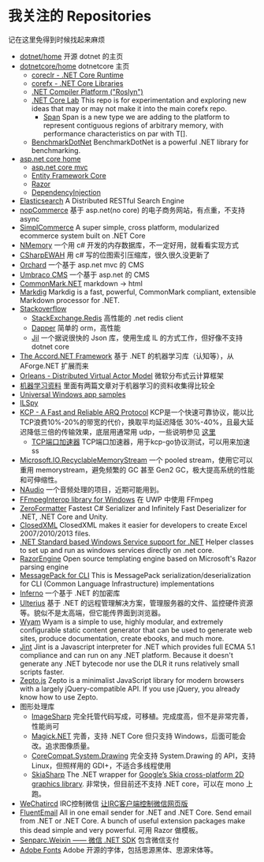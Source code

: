 # 我关注的 Repositories

记在这里免得到时候找起来麻烦
* [dotnet/home](https://github.com/Microsoft/dotnet) 开源 dotnet 的主页
* [dotnetcore/home](https://github.com/dotnet/core)  dotnetcore 主页
    * [coreclr - .NET Core Runtime](https://github.com/dotnet/coreclr) 
    * [corefx - .NET Core Libraries](https://github.com/dotnet/corefx)  
    * [.NET Compiler Platform ("Roslyn")](https://github.com/dotnet/roslyn)
    * [.NET Core Lab](https://github.com/dotnet/corefxlab) This repo is for experimentation and exploring new ideas that may or may not make it into the main corefx repo.
        * [Span<T>](https://github.com/dotnet/corefxlab/blob/master/docs/specs/span.md) Span<T> is a new type we are adding to the platform to represent contiguous regions of arbitrary memory, with performance characteristics on par with T[]. 
    * [BenchmarkDotNet](https://github.com/dotnet/BenchmarkDotNet) BenchmarkDotNet is a powerful .NET library for benchmarking.
* [asp.net core home](https://github.com/aspnet/home) 
    * [asp.net core mvc](https://github.com/aspnet/Mvc)
    * [Entity Framework Core](https://github.com/aspnet/EntityFramework) 
    * [Razor](https://github.com/aspnet/Razor)
    * [DependencyInjection](https://github.com/aspnet/DependencyInjection)
* [Elasticsearch](https://github.com/elastic/elasticsearch) A Distributed RESTful Search Engine
* [nopCommerce](https://github.com/nopSolutions/nopCommerce) 基于 asp.net(no core) 的电子商务网站，有点重，不支持 async
* [SimplCommerce](https://github.com/simplcommerce/SimplCommerce) A super simple, cross platform, modularized ecommerce system built on .NET Core
* [NMemory](https://github.com/tamasflamich/nmemory) 一个用 c# 开发的内存数据库，不一定好用，就看看实现方式
* [CSharpEWAH](https://github.com/lemire/csharpewah) 用 c# 写的位图索引压缩库，很久很久没更新了
* [Orchard](https://github.com/OrchardCMS/Orchard) 一个基于 asp.net mvc 的 CMS
* [Umbraco CMS](https://github.com/umbraco/Umbraco-CMS) 一个基于 asp.net 的 CMS
* [CommonMark.NET](https://github.com/Knagis/CommonMark.NET) markdown -> html 
* [Markdig](https://github.com/lunet-io/markdig) Markdig is a fast, powerful, CommonMark compliant, extensible Markdown processor for .NET.
* [Stackoverflow](https://github.com/StackExchange)
    * [StackExchange.Redis](https://github.com/StackExchange/StackExchange.Redis) 高性能的 .net redis client
    * [Dapper](https://github.com/StackExchange/dapper-dot-net) 简单的 orm，高性能
    * [Jil](https://github.com/kevin-montrose/Jil) 一个据说很快的 Json 库，使用生成 IL 的方式工作，但好像不支持 dotnet core
* [The Accord.NET Framework](https://github.com/accord-net/framework/) 基于 .NET 的机器学习库（认知等），从 AForge.NET 扩展而来 
* [Orleans - Distributed Virtual Actor Model](https://github.com/dotnet/orleans) 微软分布式云计算框架
* [机器学习资料](https://github.com/ty4z2008/Qix) 里面有两篇文章对于机器学习的资料收集得比较全
* [Universal Windows app samples](https://github.com/Microsoft/Windows-universal-samples)
* [ILSpy](https://github.com/icsharpcode/ILSpy)
* [KCP - A Fast and Reliable ARQ Protocol](https://github.com/skywind3000/kcp) KCP是一个快速可靠协议，能以比 TCP浪费10%-20%的带宽的代价，换取平均延迟降低 30%-40%，且最大延迟降低三倍的传输效果，底层用通常用 udp，一些说明参见 [这里](https://zhihu.com/question/48777542/answer/112575371)
    * [TCP端口加速器](https://github.com/xtaci/kcptun) TCP端口加速器，用于kcp-go协议测试，可以用来加速 ss
* [Microsoft.IO.RecyclableMemoryStream](https://github.com/Microsoft/Microsoft.IO.RecyclableMemoryStream) 一个 pooled stream，使用它可以重用 memorystream，避免频繁的 GC 甚至 Gen2 GC，极大提高系统的性能和可伸缩性。
* [NAudio](https://github.com/naudio/NAudio) 一个音频处理的项目，近期可能用到。 
* [FFmpegInterop library for Windows](https://github.com/Microsoft/FFmpegInterop) 在 UWP 中使用 FFmpeg
* [ZeroFormatter](https://github.com/neuecc/ZeroFormatter) Fastest C# Serializer and Infinitely Fast Deserializer for .NET, .NET Core and Unity.
* [ClosedXML](https://github.com/closedxml/closedxml) ClosedXML makes it easier for developers to create Excel 2007/2010/2013 files.
* [.NET Standard based Windows Service support for .NET](https://github.com/dasMulli/dotnet-win32-service) Helper classes to set up and run as windows services directly on .net core.
* [RazorEngine](https://github.com/Antaris/RazorEngine) Open source templating engine based on Microsoft's Razor parsing engine
* [MessagePack for CLI](https://github.com/msgpack/msgpack-cli) This is MessagePack serialization/deserialization for CLI (Common Language Infrastructure) implementations  
* [Inferno](https://github.com/sdrapkin/SecurityDriven.Inferno) 一个基于 .NET 的加密库
* [Ulterius](https://github.com/Ulterius/server) 基于 .NET 的远程管理解决方案，管理服务器的文件、监控硬件资源等。貌似不是太高端，但它能传界面到浏览器。
* [Wyam](https://github.com/Wyamio/Wyam) Wyam is a simple to use, highly modular, and extremely configurable static content generator that can be used to generate web sites, produce documentation, create ebooks, and much more. 
* [Jint](https://github.com/sebastienros/jint) Jint is a Javascript interpreter for .NET which provides full ECMA 5.1 compliance and can run on any .NET platform. Because it doesn't generate any .NET bytecode nor use the DLR it runs relatively small scripts faster.
* [Zepto.js](https://github.com/madrobby/zepto) Zepto is a minimalist JavaScript library for modern browsers with a largely jQuery-compatible API. If you use jQuery, you already know how to use Zepto.
* 图形处理库
    * [ImageSharp](https://github.com/JimBobSquarePants/ImageSharp) 完全托管代码写成，可移植。完成度高，但不是非常完善，性能尚可
    * [Magick.NET](https://magick.codeplex.com/) 完善，支持 .NET Core 但只支持 Windows，后面可能会改。追求图像质量。
    * [CoreCompat.System.Drawing](https://github.com/CoreCompat/CoreCompat) 完全支持 System.Drawing 的 API，支持 Linux，但照样用的 GDI+，不适合多线程使用
    * [SkiaSharp](https://github.com/mono/SkiaSharp/) The .NET wrapper for [Google’s Skia cross-platform 2D graphics library](https://skia.org/). 非常快，但目前还不支持 .NET core，可以在 mono 上跑。
* [WeChatircd](https://github.com/MaskRay/wechatircd) IRC控制微信 [让IRC客户端控制微信网页版](https://maskray.me/blog/2017-02-19-how-i-use-wechat-recent-updates-of-wechatircd)
* [FluentEmail](https://github.com/lukencode/FluentEmail) All in one email sender for .NET and .NET Core. Send email from .NET or .NET Core. A bunch of useful extension packages make this dead simple and very powerful. 可用 Razor 做模板。
* [Senparc.Weixin —— 微信 .NET SDK](https://github.com/JeffreySu/WeiXinMPSDK) 包含微信支付
* [Adobe Fonts](https://github.com/adobe-fonts) Adobe 开源的字体，包括思源黑体、思源宋体等。
